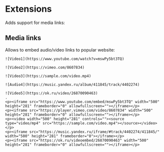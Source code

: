 # Extensions

Adds support for media links:

## Media links

Allows to embed audio/video links to popular website:

```````````````````````````````` example
![Video1](https://www.youtube.com/watch?v=mswPy5bt3TQ)

![Video2](https://vimeo.com/8607834)

![Video3](https://sample.com/video.mp4)

![Audio4](https://music.yandex.ru/album/411845/track/4402274)

![Video5](https://ok.ru/video/26870090463)
.
<p><iframe src="https://www.youtube.com/embed/mswPy5bt3TQ" width="500" height="281" frameborder="0" allowfullscreen=""></iframe></p>
<p><iframe src="https://player.vimeo.com/video/8607834" width="500" height="281" frameborder="0" allowfullscreen=""></iframe></p>
<p><video width="500" height="281" controls=""><source type="video/mp4" src="https://sample.com/video.mp4"></source></video></p>
<p><iframe src="https://music.yandex.ru/iframe/#track/4402274/411845/" width="500" height="281" frameborder="0"></iframe></p>
<p><iframe src="https://ok.ru/videoembed/26870090463" width="500" height="281" frameborder="0" allowfullscreen=""></iframe></p>
````````````````````````````````